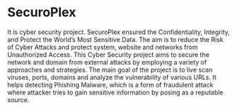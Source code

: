 # SecuroPlex
It is cyber security project.
SecuroPlex ensured the Confidentiality, Integrity, and Protect the World’s Most Sensitive Data. 
The aim is to reduce the Risk of Cyber Attacks and protect system, website and networks from Unauthorized Access. 
This Cyber Security project aims to secure the network and domain from external attacks by employing a variety of approaches and strategies. 
The main goal of the project is to live scan viruses, ports, domains and analyze the vulnerability of various URLs. It helps detecting Phishing Malware, which is a form of fraudulent attack where attacker tries to gain sensitive information by posing as a reputable source.
